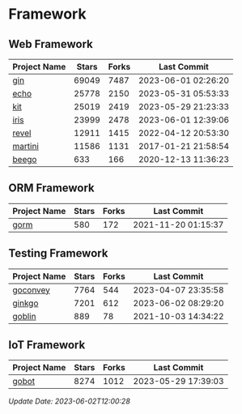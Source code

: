 # Framework

## Web Framework
| Project Name | Stars | Forks | Last Commit |
| ------------ | ----- | ----- | ----------- |
| [gin](https://github.com/gin-gonic/gin) | 69049 | 7487 | 2023-06-01 02:26:20 |
| [echo](https://github.com/labstack/echo) | 25778 | 2150 | 2023-05-31 05:53:33 |
| [kit](https://github.com/go-kit/kit) | 25019 | 2419 | 2023-05-29 21:23:33 |
| [iris](https://github.com/kataras/iris) | 23999 | 2478 | 2023-06-01 12:39:06 |
| [revel](https://github.com/revel/revel) | 12911 | 1415 | 2022-04-12 20:53:30 |
| [martini](https://github.com/go-martini/martini) | 11586 | 1131 | 2017-01-21 21:58:54 |
| [beego](https://github.com/astaxie/beego) | 633 | 166 | 2020-12-13 11:36:23 |

## ORM Framework
| Project Name | Stars | Forks | Last Commit |
| ------------ | ----- | ----- | ----------- |
| [gorm](https://github.com/jinzhu/gorm) | 580 | 172 | 2021-11-20 01:15:37 |

## Testing Framework
| Project Name | Stars | Forks | Last Commit |
| ------------ | ----- | ----- | ----------- |
| [goconvey](https://github.com/smartystreets/goconvey) | 7764 | 544 | 2023-04-07 23:35:58 |
| [ginkgo](https://github.com/onsi/ginkgo) | 7201 | 612 | 2023-06-02 08:29:20 |
| [goblin](https://github.com/franela/goblin) | 889 | 78 | 2021-10-03 14:34:22 |

## IoT Framework
| Project Name | Stars | Forks | Last Commit |
| ------------ | ----- | ----- | ----------- |
| [gobot](https://github.com/hybridgroup/gobot) | 8274 | 1012 | 2023-05-29 17:39:03 |

*Update Date: 2023-06-02T12:00:28*